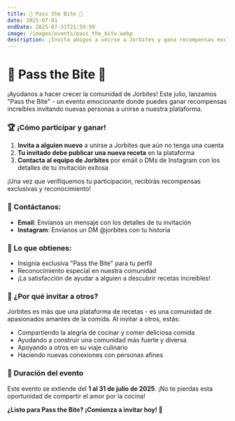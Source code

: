 ```yaml
---
title: 🤝 Pass the Bite 🤝
date: 2025-07-01
endDate: 2025-07-31T21:59:59
image: /images/events/pass_the_bite.webp
description: ¡Invita amigos a unirse a Jorbites y gana recompensas exclusivas!
---
```


# 🤝 Pass the Bite 🤝

¡Ayúdanos a hacer crecer la comunidad de Jorbites! Este julio, lanzamos "Pass the Bite" - un evento emocionante donde puedes ganar recompensas increíbles invitando nuevas personas a unirse a nuestra plataforma.

### 🏆 ¡Cómo participar y ganar!

1. **Invita a alguien nuevo** a unirse a Jorbites que aún no tenga una cuenta
2. **Tu invitado debe publicar una nueva receta** en la plataforma
3. **Contacta al equipo de Jorbites** por email o DMs de Instagram con los detalles de tu invitación exitosa

¡Una vez que verifiquemos tu participación, recibirás recompensas exclusivas y reconocimiento!

### 📧 Contáctanos:

- **Email**: Envíanos un mensaje con los detalles de tu invitación
- **Instagram**: Envíanos un DM @jorbites con tu historia

### 🎁 Lo que obtienes:

- Insignia exclusiva "Pass the Bite" para tu perfil
- Reconocimiento especial en nuestra comunidad
- ¡La satisfacción de ayudar a alguien a descubrir recetas increíbles!

### 🌱 ¿Por qué invitar a otros?

Jorbites es más que una plataforma de recetas - es una comunidad de apasionados amantes de la comida. Al invitar a otros, estás:
- Compartiendo la alegría de cocinar y comer deliciosa comida
- Ayudando a construir una comunidad más fuerte y diversa
- Apoyando a otros en su viaje culinario
- Haciendo nuevas conexiones con personas afines

### 📅 Duración del evento

Este evento se extiende del **1 al 31 de julio de 2025**. ¡No te pierdas esta oportunidad de compartir el amor por la cocina!

**¿Listo para Pass the Bite? ¡Comienza a invitar hoy! 🚀**
